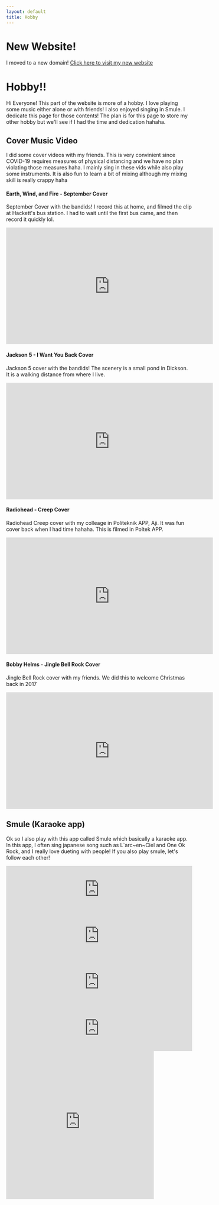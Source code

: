 ```yaml
---
layout: default
title: Hobby
---
```

# New Website!
I moved to a new domain! [Click here to visit my new website](https://krisna.netlify.app/)

# Hobby!!
Hi Everyone! This part of the website is more of a hobby. I love playing some music either alone or with friends! I also enjoyed singing in Smule. I dedicate this page for those contents! The plan is for this page to store my other hobby but we'll see if I had the time and dedication hahaha.

## Cover Music Video
I did some cover videos with my friends. This is very convinient since COVID-19 requires measures of physical distancing and we have no plan violating those measures haha. I mainly sing in these vids while also play some instruments. It is also fun to learn a bit of mixing although my mixing skill is really crappy haha
#### Earth, Wind, and Fire - September Cover
September Cover with the bandids! I record this at home, and filmed the clip at Hackett's bus station. I had to wait until the first bus came, and then record it quickly lol. 
<iframe width="560" height="315" src="https://www.youtube.com/embed/f_p5L5QMDu4" frameborder="0" allow="accelerometer; autoplay; encrypted-media; gyroscope; picture-in-picture" allowfullscreen></iframe>

#### Jackson 5 - I Want You Back Cover
Jackson 5 cover with the bandids! The scenery is a small pond in Dickson. It is a walking distance from where I live.
<iframe width="560" height="315" src="https://www.youtube.com/embed/K5UkBlE5zZg" frameborder="0" allow="accelerometer; autoplay; encrypted-media; gyroscope; picture-in-picture" allowfullscreen></iframe>

#### Radiohead - Creep Cover
Radiohead Creep cover with my colleage in Politeknik APP, Aji. It was fun cover back when I had time hahaha. This is filmed in Poltek APP.
<iframe width="560" height="315" src="https://www.youtube.com/embed/TaFQ0GVcmbM" frameborder="0" allow="accelerometer; autoplay; encrypted-media; gyroscope; picture-in-picture" allowfullscreen></iframe>

#### Bobby Helms - Jingle Bell Rock Cover
Jingle Bell Rock cover with my friends. We did this to welcome Christmas back in 2017
<iframe width="560" height="315" src="https://www.youtube.com/embed/pPnMveEOy1Y" frameborder="0" allow="accelerometer; autoplay; encrypted-media; gyroscope; picture-in-picture" allowfullscreen></iframe>

## Smule (Karaoke app)
Ok so I also play with this app called Smule which basically a karaoke app. In this app, I often sing japanese song such as L`arc~en~Ciel and One Ok Rock, and I really love dueting with people! If you also play smule, let's follow each other!
<iframe frameborder="0" width="100%" height="125" src="https://www.smule.com/recording/larc-en-ciel-living-in-your-eyes-hitomi-no-junin-hitomi-no-juunin/988877746_3603412099/frame"></iframe>
<iframe frameborder="0" width="100%" height="125" src="https://www.smule.com/recording/larc-en-ciel-snow-drop/988877746_3605195283/frame"></iframe>
<iframe frameborder="0" width="100%" height="125" src="https://www.smule.com/recording/larc-en-ciel-my-heart-draws-a-dream/988877746_3526002707/frame"></iframe>
<iframe frameborder="0" width="100%" height="125" src="https://www.smule.com/recording/one-ok-rock-wherever-you-are/753800349_3192819894/frame"></iframe>
<iframe frameborder="0" width="400" height="400" src="https://www.smule.com/recording/unravel-tv-size-guitar/988877746_3539862736/frame/box"></iframe>
<!--
<p> Selamat datang di laman Ino!! Laman ini berisi segala macam postingan tentang kebijakan industri dan tentang Kementerian Perindustrian. Keinginan saya sih laman ini akan berisi tidak hanya tulisan dan pemikiran saya, tapi juga teman-teman yang kepingin menyumbangkan pemikirannya mengenai kebijakan industri di Indonesia, atau tentang Kementerian Perindustrian. Banyak lho yang bisa diomongin tentang kebijakan industri, misalnya infrastruktur penyokong, input, ekspor impor, da total factor productivity, <i>among others!</i>. Yukkkkk bantuin saya bikin laman ini lebih ramai!! </p> 
<div class="posts">
  {% for post in site.categories.ino %}
    <article class="post">

      <h1><a href="{{ site.baseurl }}{{ post.url }}">{{ post.title }} </a></h1>

      <div class="entry">
        {{ post.excerpt }}
      </div>

      <a href="{{ site.baseurl }}{{ post.url }}" class="read-more">Read More... (written {{ post.date | date_to_string}})</a>
    </article>
  {% endfor %}
</div>

	<h1>{{ page.title }}</h1>
<p> &#9761; This site is under construction. Please be patient &#9761; <p>
	<img src="{{ site.baseurl }}/images/404.jpg" alt="Constructocat by https://github.com/jasoncostello" style="width: 400px;"/>

<h3> &#9761; Under Construction &#9761;</h3>
<ul class="posts">

	  {% for post in site.tags.Kemenperin %}
	    <li><span>{{ post.date | date_to_string }}</span> » <a href="{{ post.url }}" title="{{ post.title }}">{{ post.title }}</a></li>
	  {% endfor %}
	</ul>

<h3> &#9761; Under Construction &#9761; </h3>

	<ul class="posts">

	  {% for post in site.tags.Depok %}
	    <li><span>{{ post.date | date_to_string }}</span> » <a href="{{ post.url }}" title="{{ post.title }}">{{ post.title }}</a></li>
	  {% endfor %}
	</ul>
-->
